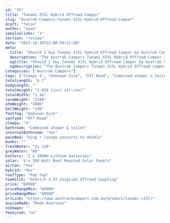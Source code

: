```yaml
---
id: "35"
title: "Tanami X15L Hybrid Offroad Camper"
slug: "Austrak-Campers-Tanami-X15L-Hybrid-Offroad-Camper"
draft: "false"
author: "Sean"
seealsolinks: "1"
section: "review"
date: "2022-10-10T22:00:09+11:00"
meta:
  title: "Should I buy Tanami X15L Hybrid Offroad Camper by Austrak Campers?"
  description: "The Austrak Campers Tanami X15L Hybrid Offroad Camper is classed as Off Road, and sleeps 4 people. It is Made Overseas and comes in at Unknown Size. It generally has Combined shower & toilet."
  ogtitle: "Should I buy Tanami X15L Hybrid Offroad Camper by Austrak Campers?"
  ogdescription: "The Austrak Campers Tanami X15L Hybrid Offroad Camper is classed as Off Road, and sleeps 4 people. It is Made Overseas and comes in at Unknown Size. It generally has Combined shower & toilet."
categories: ["Austrak Campers"]
tags: ["Sleeps 4", "Unknown Size", "Off Road", "Combined shower & toilet", "Pop top", "60 - 70k"]
totalLength: "6.7"
bodyLength: ""
totalHeight: "2.650 (incl air-con)"
totalWidth: "2.18"
tareWeight: "2340"
atmWeight: "3000"
ballWeight: "140"
footTag: "Unknown Size"
vanType: "Off Road"
sleeps: "4"
bathroom: "Combined shower & toilet"
internalBathroom: "Yes"
mainBed: "King + lounge converts to double"
bunks: ""
freshWater: "2x 120"
greyWater: "80"
battery: "2 x 100AH Lithium batteries"
solar: "4 x 100 Watt Roof Mounted Solar Panels"
airCon: "Yes"
hybrid: "Yes"
roofType: "Pop top"
towHitch: "McHitch 3.5T Uniglide Offroad Coupling"
price: "60990"
priceRangeMin: "60990"
priceRangeMax: "60990"
urlLink: "https://www.austrackcampers.com.au/product/tanami-x15l/"
aussieMade: "Made Overseas"
noImage: ""
featured: "no"
---
```

